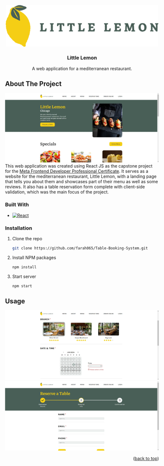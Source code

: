 <a name="readme-top"></a>

<!-- PROJECT LOGO -->
<br />
<div align="center">
  <img src="src/Images/logo-small.webp" width="500px" alt="Logo">
</div>

<h3 align="center">Little Lemon</h3>

  <p align="center">
    A web application for a mediterranean restaurant.
  </p>
</div>

<!-- ABOUT THE PROJECT -->
## About The Project

![Landing page](src/Images/landing.webp)
This web application was created using React JS as the capstone project for the <a href="https://www.coursera.org/professional-certificates/meta-front-end-developer" target="_blank">Meta Frontend Developer Professional Certificate</a>.
It serves as a website for the mediterranean restaurant, Little Lemon, with a landing page that tells you about them and showcases part of their menu as well as some reviews. It also has a table reservation form complete with client-side validation, which was the main focus of the project.

### Built With
* [![React][React.js]][React-url]

### Installation

1. Clone the repo
   ```sh
   git clone https://github.com/farah065/Table-Booking-System.git
   ```
2. Install NPM packages
   ```sh
   npm install
   ```
3. Start server
   ```sh
   npm start
   ```

<!-- USAGE EXAMPLES -->
## Usage
![Reservation form (branch & date/time)](src/Images/form.webp)
![Reservation form (personal info)](src/Images/form2.webp)


<p align="right">(<a href="#readme-top">back to top</a>)</p>



<!-- MARKDOWN LINKS & IMAGES -->
<!-- https://www.markdownguide.org/basic-syntax/#reference-style-links -->
[React.js]: https://img.shields.io/badge/React-20232A?style=for-the-badge&logo=react&logoColor=61DAFB
[React-url]: https://img.shields.io/badge/React-20232A?style=for-the-badge&logo=react&logoColor=61DAFB

<!-- Credit to Othneil Drew for the template: https://github.com/othneildrew/Best-README-Template -->